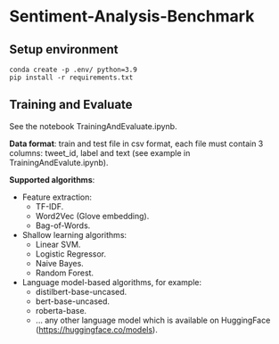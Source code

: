 # Sentiment-Analysis-Benchmark

## Setup environment
```
conda create -p .env/ python=3.9
pip install -r requirements.txt
```

## Training and Evaluate

See the notebook TrainingAndEvaluate.ipynb.

**Data format**: train and test file in csv format, each file must contain 3 columns: tweet_id, label and text (see example in TrainingAndEvalute.ipynb).

**Supported algorithms**:
- Feature extraction:
  + TF-IDF.
  + Word2Vec (Glove embedding).
  + Bag-of-Words.
- Shallow learning algorithms:
  + Linear SVM.
  + Logistic Regressor.
  + Naive Bayes.
  + Random Forest.
- Language model-based algorithms, for example:
  + distilbert-base-uncased.
  + bert-base-uncased.
  + roberta-base.
  + ... any other language model which is available on HuggingFace (https://huggingface.co/models).
